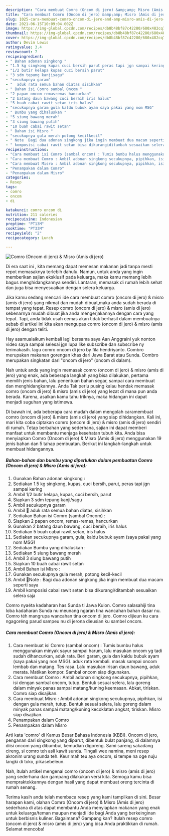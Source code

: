 ```yaml
---
description: "Cara membuat Comro (Oncom di jero) &amp;amp; Misro (Amis di jero) yang lezat Untuk Jualan"
title: "Cara membuat Comro (Oncom di jero) &amp;amp; Misro (Amis di jero) yang lezat Untuk Jualan"
slug: 1025-cara-membuat-comro-oncom-di-jero-and-amp-misro-amis-di-jero-yang-lezat-untuk-jualan
date: 2021-06-15T10:09:04.002Z
image: https://img-global.cpcdn.com/recipes/db8b48bf87c42280/680x482cq70/comro-oncom-di-jero-misro-amis-di-jero-foto-resep-utama.jpg
thumbnail: https://img-global.cpcdn.com/recipes/db8b48bf87c42280/680x482cq70/comro-oncom-di-jero-misro-amis-di-jero-foto-resep-utama.jpg
cover: https://img-global.cpcdn.com/recipes/db8b48bf87c42280/680x482cq70/comro-oncom-di-jero-misro-amis-di-jero-foto-resep-utama.jpg
author: Devin Lewis
ratingvalue: 3.4
reviewcount: 7
recipeingredient:
- " Bahan adonan singkong "
- "1.5 kg singkong kupas cuci bersih parut peras tapi jgn sampai kering"
- "1/2 butir kelapa kupas cuci bersih parut"
- "3 sdm tepung kanjisagu"
- "secukupnya garam"
- "  aduk rata semua bahan diatas sisihkan"
- " Bahan isi Comro sambal Oncom "
- "2 papan oncom remasremas hancurkan"
- "2 batang daun bawang cuci beraih iris halus"
- "5 buah cabai rawit setan iris halus"
- "secukupnya garam gula kaldu bubuk ayam saya pakai yang nom MSG"
- " Bumbu yang dihaluskan "
- "5 siung bawang merah"
- "3 siung bawang putih"
- "10 buah cabai rawit setan"
- " Bahan isi Misro "
- "secukupnya gula merah potong kecilkecil"
- " Note  Bagi dua adonan singkong jika ingin membuat dua macam seperti saya"
- " komposisi cabai rawit setan bisa dikurangiditambah sesuaikan selera saja"
recipeinstructions:
- "Cara membuat isi Comro (sambal oncom) : Tumis bumbu halus menggunakan minyak sayur sampai harum, lalu masukan oncom yg tadi sudah dihancurkan, aduk rata. Beri garam, gula dan kaldu bubuk ayam (saya pakai yang non MSG). aduk rata kembali. masak sampai oncom lembab dan matang. Tes rasa. Lalu masukan irisan daun bawang, aduk merata. Matikan kompor. Sambal oncom siap digunakan."
- "Cara membuat Comro : Ambil adonan singkong secukupnya, pipihkan, isi dengan sambal oncom, tutup. Bentuk sesuai selera, lalu goreng dalam minyak panas sampai matang/kuning keemasan. Abkat, tiriskan. Comro siap disajikan."
- "Cara membuat Misro : Ambil adonan singkong secukupnya, pipihkan, isi dengan gula merah, tutup. Bentuk sesuai selera, lalu goreng dalam minyak panas sampai matang/kuning kecoklatan angkat, tiriskan. Misro siap disajikan."
- "Penampakan dalam Comro"
- "Penampakan dalam Misro"
categories:
- Resep
tags:
- comro
- oncom
- di

katakunci: comro oncom di 
nutrition: 211 calories
recipecuisine: Indonesian
preptime: "PT13M"
cooktime: "PT33M"
recipeyield: "2"
recipecategory: Lunch

---
```



![Comro (Oncom di jero) &amp; Misro (Amis di jero)](https://img-global.cpcdn.com/recipes/db8b48bf87c42280/680x482cq70/comro-oncom-di-jero-misro-amis-di-jero-foto-resep-utama.jpg)

Di era  saat ini , kita memang dapat memesan makanan jadi tanpa mesti repot memasaknya terlebih dahulu. Namun, untuk anda yang ingin memberikan sajian eksklusif pada keluarga, maka kamu memang lebih bagus menghidangkannya sendiri. Lantaran, memasak di rumah lebih sehat dan juga bisa menyesuaikan dengan selera keluarga.

Jika kamu sedang mencari ide cara membuat comro (oncom di jero) &amp; misro (amis di jero) yang nikmat dan mudah dibuat,maka anda sudah berada di tempat yang tepat. Resep comro (oncom di jero) &amp; misro (amis di jero)  sebenarnya mudah dibuat jika anda mengerjakannya dengan cara yang tepat. Tapi, anda tidak usah cemas akan tidak berhasil dalam membuatnya 
sebab di artikel ini kita akan mengupas comro (oncom di jero) &amp; misro (amis di jero) dengan teliti.  

Hay asamualaikum kembali lagi bersama saya Aan Anggraini yuk nonton video saya sampai selesai jgn lupa like subscribe dan subscribe ny terimakasih. lagu comro oncom di jero by fila hendriyanto. Combro merupakan makanan gorengan khas dari Jawa Barat atau Sunda. Combro merupakan singkatan dari &#34;oncom di jero&#34; (oncom di dalam).

Nah untuk anda yang ingin memasak comro (oncom di jero) &amp; misro (amis di jero) yang enak, ada beberapa langkah yang bisa dilakukan, pertama memilih jenis bahan, lalu penentuan bahan segar, sampai cara membuat dan menghidangkannya. Anda Tak perlu pusing kalau hendak memasak comro (oncom di jero) &amp; misro (amis di jero) yang lezat di mana pun anda berada. Karena, asalkan kamu  tahu triknya, maka hidangan ini dapat menjadi suguhan yang istimewa.

Di bawah ini, ada beberapa cara mudah dalam mengolah caramembuat comro (oncom di jero) &amp; misro (amis di jero) yang siap dihidangkan. Kali ini, mari kita coba ciptakan comro (oncom di jero) &amp; misro (amis di jero) sendiri di rumah. Tetap berbahan yang sederhana, sajian ini dapat memberi manfaat untuk membantu menjaga kesehatan tubuh kita. Anda bisa menyiapkan Comro (Oncom di jero) &amp; Misro (Amis di jero) menggunakan 19 jenis bahan dan 5 tahap pembuatan. Berikut ini langkah-langkah untuk membuat hidangannya.

<!--inarticleads1-->

##### Bahan-bahan dan bumbu yang diperlukan dalam pembuatan Comro (Oncom di jero) &amp; Misro (Amis di jero):

1. Gunakan  Bahan adonan singkong :
1. Sediakan 1.5 kg singkong, kupas, cuci bersih, parut, peras tapi jgn sampai kering
1. Ambil 1/2 butir kelapa, kupas, cuci bersih, parut
1. Siapkan 3 sdm tepung kanji/sagu
1. Ambil secukupnya garam
1. Ambil  🍠 aduk rata semua bahan diatas, sisihkan
1. Sediakan  Bahan isi Comro (sambal Oncom) :
1. Siapkan 2 papan oncom, remas-remas, hancurkan
1. Gunakan 2 batang daun bawang, cuci beraih, iris halus
1. Sediakan 5 buah cabai rawit setan, iris halus
1. Sediakan secukupnya garam, gula, kaldu bubuk ayam (saya pakai yang nom MSG)
1. Sediakan  Bumbu yang dihaluskan :
1. Sediakan 5 siung bawang merah
1. Ambil 3 siung bawang putih
1. Siapkan 10 buah cabai rawit setan
1. Ambil  Bahan isi Misro :
1. Gunakan secukupnya gula merah, potong kecil-kecil
1. Ambil  🍠Note : Bagi dua adonan singkong jika ingin membuat dua macam seperti saya
1. Ambil  komposisi cabai rawit setan bisa dikurangi/ditambah sesuaikan selera saja


Comro nyaéta kadaharan has Sunda ti Jawa Kulon. Comro salasahiji tina loba kadaharan Sunda nu meunang ngaran tina wancahan bahan dasar nu. Comro téh mangrupa wancahan tina oncom di jero. Comro dijieun ku cara ngagoréng parud sampeu nu di jerona dieusian ku sambel oncom. 

<!--inarticleads2-->

##### Cara membuat Comro (Oncom di jero) &amp; Misro (Amis di jero):

1. Cara membuat isi Comro (sambal oncom) : Tumis bumbu halus menggunakan minyak sayur sampai harum, lalu masukan oncom yg tadi sudah dihancurkan, aduk rata. Beri garam, gula dan kaldu bubuk ayam (saya pakai yang non MSG). aduk rata kembali. masak sampai oncom lembab dan matang. Tes rasa. Lalu masukan irisan daun bawang, aduk merata. Matikan kompor. Sambal oncom siap digunakan.
1. Cara membuat Comro : Ambil adonan singkong secukupnya, pipihkan, isi dengan sambal oncom, tutup. Bentuk sesuai selera, lalu goreng dalam minyak panas sampai matang/kuning keemasan. Abkat, tiriskan. Comro siap disajikan.
1. Cara membuat Misro : Ambil adonan singkong secukupnya, pipihkan, isi dengan gula merah, tutup. Bentuk sesuai selera, lalu goreng dalam minyak panas sampai matang/kuning kecoklatan angkat, tiriskan. Misro siap disajikan.
1. Penampakan dalam Comro
1. Penampakan dalam Misro


Arti kata &#39;comro&#39; di Kamus Besar Bahasa Indonesia (KBBI). Oncom di jero, penganan dari singkong yang diparut, dibentuk bulat panjang, di dalamnya diisi oncom yang dibumbui, kemudian digoreng. Sami sareng sakadang cireng, si comro teh asli kawit sunda. Tingali wee namina, meni resep akronim urang sunda teh. Keur mah teu aya oncom, si tempe na oge nuju langki di toko, pikasebeleun. 

Nah, itulah artikel mengenai  comro (oncom di jero) &amp; misro (amis di jero)  yang sederhana dan gampang dilakukan versi kita. Semoga kamu bisa mempraktekkannya dengan hasil yang dapat membuat oreng tercinta di rumah senang. 

Terima kasih anda telah membaca resep yang kami tampilkan di sini. Besar harapan kami, olahan  Comro (Oncom di jero) &amp; Misro (Amis di jero) sederhana di atas dapat membantu Anda menyiapkan makanan yang enak untuk keluarga/teman maupun menjadi ide bagi Anda yang berkeinginan untuk berbisnis kuliner. Bagaimana? Gampang kan? Itulah resep comro (oncom di jero) &amp; misro (amis di jero) yang bisa Anda praktikkan di rumah. Selamat mencoba!

